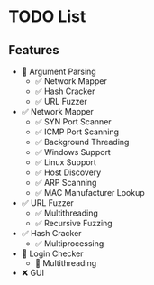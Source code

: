 # TODO List
## Features
* 🚧 Argument Parsing
    * ✅ Network Mapper
    * ✅ Hash Cracker
    * ✅ URL Fuzzer
* ✅ Network Mapper
    * ✅ SYN Port Scanner
    * ✅ ICMP Port Scanning
    * ✅ Background Threading
    * ✅ Windows Support
    * ✅ Linux Support
    * ✅ Host Discovery
    * ✅ ARP Scanning
    * ✅ MAC Manufacturer Lookup
* ✅ URL Fuzzer
    * ✅ Multithreading
    * ✅ Recursive Fuzzing
* ✅ Hash Cracker
    * ✅ Multiprocessing
* 🚧 Login Checker
    * 🚧 Multithreading
* ❌ GUI